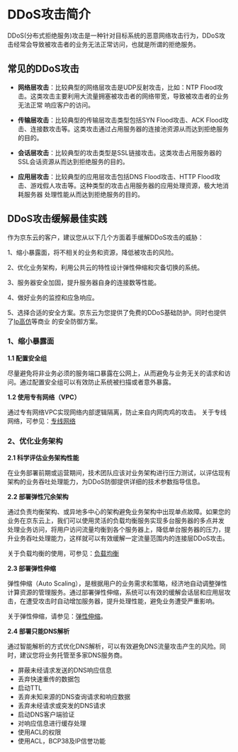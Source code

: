 # DDoS攻击简介

DDoS(分布式拒绝服务)攻击是一种针对目标系统的恶意网络攻击行为，DDoS攻击经常会导致被攻击者的业务无法正常访问，也就是所谓的拒绝服务。

## 常见的DDoS攻击

- **网络层攻击**：比较典型的网络层攻击是UDP反射攻击，比如：NTP Flood攻击。这类攻击主要利用大流量拥塞被攻击者的网络带宽，导致被攻击者的业务无法正常
响应客户的访问。

- **传输层攻击**：比较典型的传输层攻击类型包括SYN Flood攻击、ACK Flood攻击、连接数攻击等。这类攻击通过占用服务器的连接池资源从而达到拒绝服务的目的。

- **会话层攻击**：比较典型的攻击类型是SSL链接攻击。这类攻击占用服务器的SSL会话资源从而达到拒绝服务的目的。

- **应用层攻击**：比较典型的应用层攻击包括DNS Flood攻击、HTTP Flood攻击、游戏假人攻击等。这种类型的攻击占用服务器的应用处理资源，极大地消耗服务器
处理性能从而达到拒绝服务的目的。

## DDoS攻击缓解最佳实践

作为京东云的客户，建议您从以下几个方面着手缓解DDoS攻击的威胁：

1、缩小暴露面，将不相关的业务和资源，降低被攻击的风险。

2、优化业务架构，利用公共云的特性设计弹性伸缩和灾备切换的系统。

3、服务器安全加固，提升服务器自身的连接数等性能。

4、做好业务的监控和应急响应。

5、选择合适的安全方案。京东云为您提供了免费的DDoS基础防护。同时也提供了[Ip高仿](https://ip-anti-console.jdcloud.com/instancelist)等商业
   的安全防御方案。

### 1、缩小暴露面

**1.1 配置安全组**

尽量避免将非业务必须的服务端口暴露在公网上，从而避免与业务无关的请求和访问。通过配置安全组可以有效防止系统被扫描或者意外暴露。

**1.2 使用专有网络（VPC）**

通过专有网络VPC实现网络内部逻辑隔离，防止来自内网肉鸡的攻击。
关于专线网络，可参见：[专线网络](https://cns-console.jdcloud.com/host/physicalConnection/list)

### 2、优化业务架构

**2.1 科学评估业务架构性能**

在业务部署前期或运营期间，技术团队应该对业务架构进行压力测试，以评估现有架构的业务吞吐处理能力，为DDoS防御提供详细的技术参数指导信息。

**2.2 部署弹性冗余架构**

通过负责均衡架构、或异地多中心的架构避免业务架构中出现单点故障。如果您的业务在京东云上，我们可以使用灵活的负载均衡服务实现多台服务器的多点并发
处理业务访问，将用户访问流量均衡到各个服务器上，降低单台服务器的压力，提升业务吞吐处理能力，这样就可以有效缓解一定流量范围内的连接层DDoS攻击。

关于负载均衡的使用，可参见：[负载均衡](https://cns-console.jdcloud.com/host/loadBalance/list)

**2.3 部署弹性伸缩**

弹性伸缩（Auto Scaling），是根据用户的业务需求和策略，经济地自动调整弹性计算资源的管理服务。通过部署弹性伸缩，系统可以有效的缓解会话层和应用层攻击，在遭受攻击时自动增加服务器，提升处理性能，避免业务遭受严重影响。

关于弹性伸缩，请参见：[弹性伸缩](https://autoscaling-console.jdcloud.com/asGroup)。

**2.4 部署只能DNS解析**

通过智能解析的方式优化DNS解析，可以有效避免DNS流量攻击产生的风险。同时，建议您将业务托管至多家DNS服务商。

- 屏蔽未经请求发送的DNS响应信息
- 丢弃快速重传的数据包
- 启动TTL
- 丢弃未知来源的DNS查询请求和响应数据
- 丢弃未经请求或突发的DNS请求
- 启动DNS客户端验证
- 对响应信息进行缓存处理
- 使用ACL的权限
- 使用ACL，BCP38及IP信誉功能

